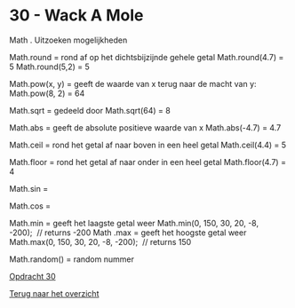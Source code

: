 # 30 - Wack A Mole

Math . Uitzoeken mogelijkheden

Math.round = rond af op het dichtsbijzijnde gehele getal
Math.round(4.7) = 5
Math.round(5,2) = 5

Math.pow(x, y) = geeft de waarde van x terug naar de macht van y:
Math.pow(8, 2) = 64

Math.sqrt = gedeeld door
Math.sqrt(64) = 8

Math.abs = geeft de absolute positieve waarde van x
Math.abs(-4.7) = 4.7

Math.ceil = rond het getal af naar boven in een heel getal
Math.ceil(4.4) = 5

Math.floor = rond het getal af naar onder in een heel getal
Math.floor(4.7) = 4

Math.sin = 

Math.cos = 

Math.min = geeft het laagste getal weer
Math.min(0, 150, 30, 20, -8, -200);  // returns -200
Math .max = geeft het hoogste getal weer
Math.max(0, 150, 30, 20, -8, -200);  // returns 150

Math.random() = random nummer

[Opdracht 30](https://zeijls.github.io/SRPWesBos/30/index-START.html/) <br>

[Terug naar het overzicht](https://zeijls.github.io/SRPWesBos/)

